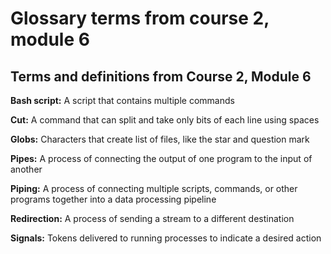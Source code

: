 # Glossary terms from course 2, module 6

## **Terms and definitions from Course 2, Module 6**

**Bash script:** A script that contains multiple commands

**Cut:** A command that can split and take only bits of each line using spaces

**Globs:** Characters that create list of files, like the star and question mark

**Pipes:** A process of connecting the output of one program to the input of another

**Piping:** A process of connecting multiple scripts, commands, or other programs together into a data processing pipeline

**Redirection:**  A process of sending a stream to a different destination

**Signals:** Tokens delivered to running processes to indicate a desired action
